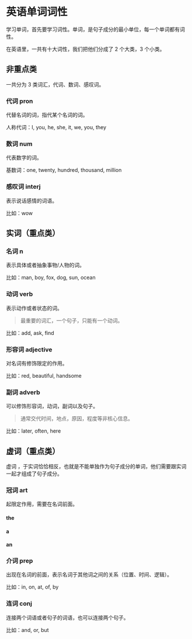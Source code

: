 # 英语单词词性

学习单词，首先要学习词性。单词，是句子成分的最小单位，每一个单词都有词性。

在英语里，一共有十大词性，我们把他们分成了 2 个大类，3 个小类。

## 非重点类

一共分为 3 类词汇，代词、数词、感叹词。

### 代词 pron

代替名词的词，指代某个名词的词。

人称代词：I, you, he, she, it, we, you, they

### 数词 num

代表数字的词。

基数词：one, twenty, hundred, thousand, million

### 感叹词 interj

表示说话感情的词语。

比如：wow

## 实词（重点类）

### 名词 n

表示具体或者抽象事物/人物的词。

比如：man, boy, fox, dog, sun, ocean

### 动词 verb

表示动作或者状态的词。

> 最重要的词汇，一个句子，只能有一个动词。

比如：add, ask, find

### 形容词 adjective

对名词有修饰限定的作用。

比如：red, beautiful, handsome

### 副词 adverb

可以修饰形容词，动词，副词以及句子。

>  通常交代时间，地点，原因，程度等非核心信息。

比如：later, often, here

## 虚词（重点类）

虚词 ，于实词恰恰相反，也就是不能单独作为句子成分的单词，他们需要跟实词一起才组成了句子成分。

### 冠词 art

起限定作用，需要在名词前面。

#### the

#### a

#### an

### 介词 prep

出现在名词的前面，表示名词于其他词之间的关系（位置、时间、逻辑）。

比如：in, on, at, of, by

### 连词 conj

连接两个词语或者句子的词语，也可以连接两个句子。

比如：and, or, but

